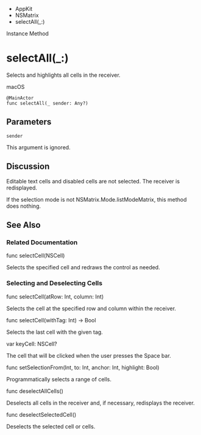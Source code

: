 

- AppKit
- NSMatrix
-  selectAll(\_:) 

Instance Method

# selectAll(\_:)

Selects and highlights all cells in the receiver.

macOS

``` source
@MainActor
func selectAll(_ sender: Any?)
```

## Parameters 

`sender`  

This argument is ignored.

## Discussion

Editable text cells and disabled cells are not selected. The receiver is redisplayed.

If the selection mode is not NSMatrix.Mode.listModeMatrix, this method does nothing.

## See Also

### Related Documentation

func selectCell(NSCell)

Selects the specified cell and redraws the control as needed.

### Selecting and Deselecting Cells

func selectCell(atRow: Int, column: Int)

Selects the cell at the specified row and column within the receiver.

func selectCell(withTag: Int) -> Bool

Selects the last cell with the given tag.

var keyCell: NSCell?

The cell that will be clicked when the user presses the Space bar.

func setSelectionFrom(Int, to: Int, anchor: Int, highlight: Bool)

Programmatically selects a range of cells.

func deselectAllCells()

Deselects all cells in the receiver and, if necessary, redisplays the receiver.

func deselectSelectedCell()

Deselects the selected cell or cells.


